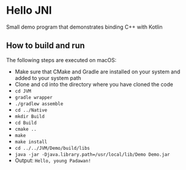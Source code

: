 # Hello JNI
Small demo program that demonstrates binding C++ with Kotlin

## How to build and run

The following steps are executed on macOS:

- Make sure that CMake and Gradle are installed on your system and added to your system path
- Clone and cd into the directory where you have cloned the code
- `cd JVM`
- `gradle wrapper`
- `./gradlew assemble`
- `cd ../Native`
- `mkdir Build`
- `cd Build`
- `cmake ..`
- `make`
- `make install`
- `cd ../../JVM/Demo/build/libs`
- `java -jar -Djava.library.path=/usr/local/lib/Demo Demo.jar`
- Output: `Hello, young Padawan!`
